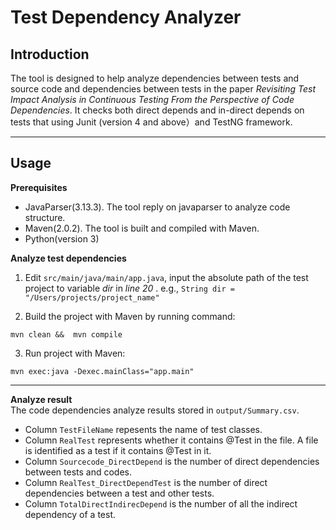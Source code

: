 # Test Dependency Analyzer 


## Introduction

The tool is designed to help analyze dependencies between tests and source code and dependencies between tests in the paper *Revisiting Test Impact Analysis in Continuous Testing From the Perspective of Code Dependencies*. It checks both direct depends and in-direct depends on tests that using Junit (version 4 and above）and TestNG framework. 

-----
## Usage

**Prerequisites**

* JavaParser(3.13.3). The tool reply on javaparser to analyze code structure.    
* Maven(2.0.2). The tool is built and compiled with Maven.     
* Python(version 3)

**Analyze test dependencies**

1) Edit `src/main/java/main/app.java`, input the absolute path of the test project to variable *dir* in *line 20* . e.g., `String dir = "/Users/projects/project_name"`

2) Build the project with Maven by running command:  

```
mvn clean &&  mvn compile
```

3) Run project with Maven:

```
mvn exec:java -Dexec.mainClass="app.main"  
```
-----
**Analyze result**  
The code dependencies analyze results stored in `output/Summary.csv`.   
* Column `TestFileName` repesents the name of test classes.  
* Column `RealTest` represents whether it contains @Test in the file. A file is identified as a test if it contains @Test in it.      
* Column `Sourcecode_DirectDepend` is the number of direct dependencies between tests and codes.  
* Column `RealTest_DirectDependTest` is the number of direct dependencies between a test and other tests.   
* Column `TotalDirectIndirecDepend` is the number of all the indirect dependency of a test.  
  


